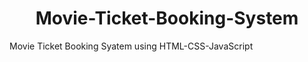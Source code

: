 
<div align="center">
  <h1> Movie-Ticket-Booking-System </h1>
</div>

Movie Ticket Booking Syatem using HTML-CSS-JavaScript